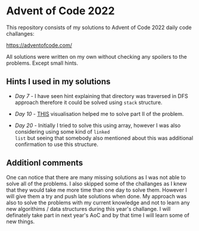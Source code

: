# Advent of Code 2022

This repository consists of my solutions to Advent of Code 2022 daily code challanges:

https://adventofcode.com/

All solutions were written on my own without checking any spoilers to the problems. Except small hints.

## Hints I used in my solutions

- _Day 7_ - I have seen hint explaining that directory was traversed in DFS approach therefore it could be solved using <code>stack</code> structure.

- _Day 10_ - [THIS](https://www.reddit.com/r/adventofcode/comments/zhmsg2/2022_day_10_sprites_and_not_the_elf_kind/) visualisation helped me to solve part II of the problem.

- _Day 20_ - Initially I tried to solve this using array, however I was also considering using some kind of <code>linked list</code> but seeing that somebody also mentioned about this was additional confirmation to use this structure.

## Additionl comments

One can notice that there are many missing solutions as I was not able to solve all of the problems. I also skipped some of the challanges as I knew that they would take me more time than one day to solve them. However I will give them a try and push late solutions when done. My approach was also to solve the problems with my current knowledge and not to learn any new algorithims / data structures during this year's challange. I will definately take part in next year's AoC and by that time I will learn some of new things.